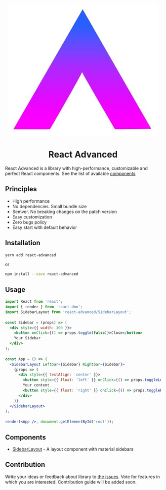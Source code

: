 <p align="center">
    <img src="docs/logo.jpg">
</p>

<h1 align="center">React Advanced</h1>

React Advanced is a library with high-performance, customizable and perfect React components. 
See the list of available [components](#Components)

## Principles

* High performance
* No dependencies. Small bundle size
* Semver. No breaking changes on the patch version
* Easy customization
* Zero bugs policy
* Easy start with default behavior

## Installation

```sh
yarn add react-advanced
```

or

```sh
npm install --save react-advanced
```

## Usage

```jsx harmony
import React from 'react';
import { render } from 'react-dom';
import SidebarLayout from 'react-advanced/SidebarLayout';

const Sidebar = (props) => (
  <div style={{ width: 300 }}>
    <button onClick={() => props.toggle(false)}>Close</button>
    Your Sidebar
  </div>
);

const App = () => (
  <SidebarLayout Leftbar={Sidebar} Rightbar={Sidebar}>
    {props => (
      <div style={{ textAlign: 'center' }}>
        <button style={{ float: 'left' }} onClick={() => props.toggleLeftbar()}>Open left</button>
        Your content
        <button style={{ float: 'right' }} onClick={() => props.toggleRightbar()}>Open right</button>
      </div>
    )}
  </SidebarLayout>
);

render(<App />, document.getElementById('root'));
```

## Components

* [SidebarLayout](docs/SidebarLayout.md) - A layout component with material sidebars

## Contribution

Write your ideas or feedback about library to [the issues](https://github.com/timbset/react-advanced/issues). 
Vote for features in which you are interested.
Contribution guide will be added soon. 
